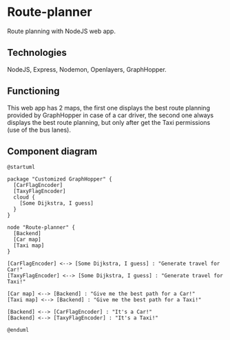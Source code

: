 # Route-planner

Route planning with NodeJS web app.

## Technologies

NodeJS,
Express,
Nodemon,
Openlayers,
GraphHopper.

## Functioning

This web app has 2 maps, the first one displays the best route planning provided by GraphHopper in case of a car driver, the second one always displays the best route planning, but only after get the Taxi permissions (use of the bus lanes).

## Component diagram

```plantuml
@startuml

package "Customized GraphHopper" {
  [CarFlagEncoder]
  [TaxyFlagEncoder]
  cloud {
    [Some Dijkstra, I guess]
  }
}

node "Route-planner" {
  [Backend]
  [Car map]
  [Taxi map]
}

[CarFlagEncoder] <--> [Some Dijkstra, I guess] : "Generate travel for Car!"
[TaxyFlagEncoder] <--> [Some Dijkstra, I guess] : "Generate travel for Taxi!"

[Car map] <--> [Backend] : "Give me the best path for a Car!"
[Taxi map] <--> [Backend] : "Give me the best path for a Taxi!"

[Backend] <--> [CarFlagEncoder] : "It's a Car!"
[Backend] <--> [TaxyFlagEncoder] : "It's a Taxi!"

@enduml
```
